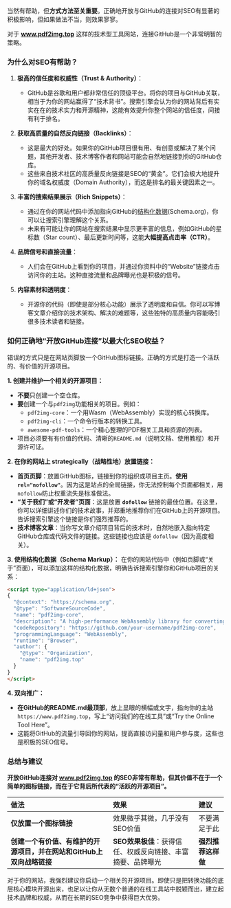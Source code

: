 当然有帮助，但**方式方法至关重要**。正确地开放与GitHub的连接对SEO有显著的积极影响，但如果做法不当，则效果寥寥。

对于 **www.pdf2img.top** 这样的技术型工具网站，连接GitHub是一个非常明智的策略。

### 为什么对SEO有帮助？

1.  **极高的信任度和权威性（Trust & Authority）**：
    *   GitHub是谷歌和用户都非常信任的顶级平台。将你的项目与GitHub关联，相当于为你的网站赢得了“技术背书”。搜索引擎会认为你的网站背后有实实在在的技术实力和开源精神，这能有效提升你整个网站的信任度，间接有利于排名。

2.  **获取高质量的自然反向链接（Backlinks）**：
    *   这是最大的好处。如果你的GitHub项目很有用、有创意或解决了某个问题，其他开发者、技术博客作者和网站可能会自然地链接到你的GitHub仓库。
    *   这些来自技术社区的高质量反向链接是SEO的“黄金”。它们会极大地提升你的域名权威度（Domain Authority），而这是排名的最关键因素之一。

3.  **丰富的搜索结果展示（Rich Snippets）**：
    *   通过在你的网站代码中添加指向GitHub的[结构化数据](https://schema.org/)(Schema.org)，你可以让搜索引擎理解这个关系。
    *   未来有可能让你的网站在搜索结果中显示更丰富的信息，例如GitHub的星标数（Star count）、最后更新时间等，这能**大幅提高点击率（CTR）**。

4.  **品牌信号和直接流量**：
    *   人们会在GitHub上看到你的项目，并通过你资料中的“Website”链接点击访问你的主站。这种直接流量和品牌曝光也是积极的信号。

5.  **内容素材和透明度**：
    *   开源你的代码（即使是部分核心功能）展示了透明度和自信。你可以写博客文章介绍你的技术架构、解决的难题等，这些独特的高质量内容能吸引很多技术读者和链接。

### 如何正确地“开放GitHub连接”以最大化SEO收益？

错误的方式只是在网站页脚放一个GitHub图标链接。正确的方式是打造一个活跃的、有价值的开源项目。

**1. 创建并维护一个相关的开源项目：**
*   **不要**只创建一个空仓库。
*   **要**创建一个与`pdf2img`功能相关的项目。例如：
    *   `pdf2img-core`：一个用Wasm（WebAssembly）实现的核心转换库。
    *   `pdf2img-cli`：一个命令行版本的转换工具。
    *   `awesome-pdf-tools`：一个精心整理的PDF相关工具和资源的列表。
*   项目必须要有有价值的代码、清晰的`README.md`（说明文档、使用教程）和开源许可证。

**2. 在你的网站上 strategically（战略性地）放置链接：**
*   **首页页脚**：放置GitHub图标，链接到你的组织或项目主页。**使用 `rel="nofollow"`**。因为这是站点的全局链接，你无法控制每个页面都相关，用`nofollow`防止权重流失是标准做法。
*   **“关于我们”或“开发者”页面**：这是放置 **`dofollow`** 链接的最佳位置。在这里，你可以详细讲述你们的技术故事，并郑重地推荐你们在GitHub上的开源项目。告诉搜索引擎这个链接是你们强烈推荐的。
*   **技术博客文章**：当你写文章介绍项目背后的技术时，自然地嵌入指向特定GitHub仓库或代码文件的链接。这些链接也应该是 `dofollow`（因为高度相关）。

**3. 使用结构化数据（Schema Markup）：**
在你的网站代码中（例如页脚或“关于”页面），可以添加这样的结构化数据，明确告诉搜索引擎你和GitHub项目的关系：

```html
<script type="application/ld+json">
{
  "@context": "https://schema.org",
  "@type": "SoftwareSourceCode",
  "name": "pdf2img-core",
  "description": "A high-performance WebAssembly library for converting PDF to images.",
  "codeRepository": "https://github.com/your-username/pdf2img-core",
  "programmingLanguage": "WebAssembly",
  "runtime": "Browser",
  "author": {
    "@type": "Organization",
    "name": "pdf2img.top"
  }
}
</script>
```

**4. 双向推广：**
*   **在GitHub的README.md最顶部**，放上显眼的横幅或文字，指向你的主站 `https://www.pdf2img.top`，写上“访问我们的在线工具”或“Try the Online Tool Here”。
*   这能将GitHub的流量引导回你的网站，提高直接访问量和用户参与度，这些也是积极的SEO信号。

### 总结与建议

**开放GitHub连接对 www.pdf2img.top 的SEO非常有帮助，但其价值不在于一个简单的图标链接，而在于它背后所代表的“活跃的开源项目”。**

| 做法 | 效果 | 建议 |
| :--- | :--- | :--- |
| **仅放置一个图标链接** | 效果微乎其微，几乎没有SEO价值 | 不要满足于此 |
| **创建一个有价值、有维护的开源项目，并在网站和GitHub上双向战略链接** | **SEO效果极佳**：获得信任、权威反向链接、丰富摘要、品牌曝光 | **强烈推荐这样做** |

对于你的网站，我强烈建议你启动一个相关的开源项目。即使只是把转换功能的底层核心模块开源出来，也足以让你从无数个普通的在线工具站中脱颖而出，建立起技术品牌和权威，从而在长期的SEO竞争中获得巨大优势。

